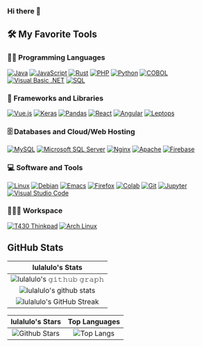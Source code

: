 ### Hi there 👋
## 🛠️ My Favorite Tools

### 👨‍💻 Programming Languages

<p>
    <a href="#"><img alt="Java" src="https://img.shields.io/badge/Java-007396?logo=java&logoColor=white"></a>
    <a href="https://github.com/search?q=user%3ADenverCoder1+is%3Arepo+language%3Ajavascript"><img alt="JavaScript" src="https://img.shields.io/badge/JavaScript%20-%23F7DF1E.svg?logo=javascript&logoColor=black"></a>
    <a href="#"><img alt="Rust" src="https://img.shields.io/badge/Rust-black?logo=rust&logoColor=white"></a>
    <a href="https://github.com/search?q=user%3ADenverCoder1+is%3Arepo+language%3Aphp"><img alt="PHP" src="https://img.shields.io/badge/PHP-%23777BB4.svg?logo=php&logoColor=white"></a>
    <a href="https://github.com/search?q=user%3ADenverCoder1+is%3Arepo+language%3Apython"><img alt="Python" src="https://img.shields.io/badge/Python%20-%2314354C.svg?logo=python&logoColor=white"></a>
    <a href="#"><img alt="COBOL" src="https://img.shields.io/badge/COBOL-00427E?logo=cobol&logoColor=white"></a>
    <a href="#"><img alt="Visual Basic .NET" src="https://img.shields.io/badge/Visual_Basic_.NET-5C2D91?logo=.net&logoColor=white"></a>
    <a href="https://github.com/search?q=user%3ADenverCoder1+is%3Arepo+language%3Asql"><img alt="SQL" src="https://img.shields.io/badge/SQL%20-%23025E8C.svg?logo=amazon-dynamodb&logoColor=white"></a>

### 🧰 Frameworks and Libraries

<p>
    <a href="#"><img alt="Vue.js" src="https://img.shields.io/badge/Vue.js-4FC08D?&logo=vue.js&logoColor=white"></a>
    <a href="#"><img alt="Keras" src="https://img.shields.io/badge/Keras%20-%23D00000.svg?logo=Keras&logoColor=white"></a>
    <a href="#"><img alt="Pandas" src="https://img.shields.io/badge/Pandas%20-%23150458.svg?logo=pandas&logoColor=white"></a>
    <a href="#"><img alt="React" src="https://img.shields.io/badge/React-20232A?&logo=react&logoColor=61DAFB"></a>
    <a href="#"><img alt="Angular" src="https://img.shields.io/badge/Angular-DD0031?logo=angular&logoColor=white"></a>
    <a href="#"><img alt="Leptops" src="https://img.shields.io/badge/Leptops-black?logo=rust&logoColor=white"></a>

</p>

### 🗄️ Databases and Cloud/Web Hosting

<p>
    <a href="#"><img alt="MySQL" src="https://img.shields.io/badge/MySQL-00000F?style=for-the-badge&logo=mysql&logoColor=white"></a>
    <a href="#"><img alt="Microsoft SQL Server" src="https://img.shields.io/badge/Microsoft_SQL_Server-CC2927?style=for-the-badge&logo=microsoft-sql-server&logoColor=white"></a>
    <a href="#"><img alt="Nginx" src="https://img.shields.io/badge/Nginx-009639?style=for-the-badge&logo=nginx&logoColor=white"></a>
    <a href="#"><img alt="Apache" src="https://img.shields.io/badge/Apache-D22128?style=for-the-badge&logo=apache&logoColor=white"></a>
    <a href="#"><img alt="Firebase" src ="https://img.shields.io/badge/Firebase-%23316192.svg?style=for-the-badge&logo=firebase&logoColor=white"></a>
</p>

### 💻 Software and Tools

<p>
    <a href="#"><img alt="Linux" src="https://img.shields.io/badge/Linux%20-%23FCC624?logo=linux&logoColor=black"></a>
    <a href="#"><img alt="Debian" src="https://img.shields.io/badge/Debian-%23A81D33.svg?logo=debian&logoColor=white"></a>
    <a href="#"><img alt="Emacs" src="https://img.shields.io/badge/Emacs-%237F5AB6.svg?logo=gnu-emacs&logoColor=white"></a>
    <a href="#"><img alt="Firefox" src="https://img.shields.io/badge/Firefox-%23FF7139.svg?logo=firefox-browser&logoColor=white"></a>
    <a href="#"><img alt="Colab" src="https://img.shields.io/badge/Colab-00b56a.svg?logo=google-colab&logoColor=white"></a>
    <a href="#"><img alt="Git" src="https://img.shields.io/badge/Git%20-%23F05033.svg?logo=git&logoColor=white"></a>
    <a href="#"><img alt="Jupyter" src="https://img.shields.io/badge/Jupyter%20-%23F37626.svg?logo=Jupyter&logoColor=white"></a>
    <a href="#"><img alt="Visual Studio Code" src="https://img.shields.io/badge/Visual%20Studio%20Code-0078d7.svg?logo=visual-studio-code&logoColor=white"></a>
</p>

### 👨🏽‍💻 Workspace
<p>
    <a href="#"><img alt="T430 Thinkpad" src="https://img.shields.io/badge/ThinkPad-Lenovo-red.svg?style=for-the-badge&logo=lenovo&logoColor=white"></a>
    <a href="#"><img alt="Arch Linux" src="https://img.shields.io/badge/Arch_Linux-blue.svg?style=for-the-badge&logo=arch-linux&logoColor=white"></a>
</p>


## GitHub Stats


|                                                                     lulalulo's Stats                                                                     |
|:------------------------------------------------------------------------------------------------------------------------------------------------------:|
| ![lulalulo's 𝚐𝚒𝚝𝚑𝚞𝚋 𝚐𝚛𝚊𝚙𝚑](https://activity-graph.herokuapp.com/graph?username=lulalulo&theme=react-dark&hide_border=true&area=true) |
| ![lulalulo's github stats](https://github-readme-stats.vercel.app/api?username=lulalulo&show_icons=true&theme=algolia)              | 
| ![lulalulo's GitHub Streak](https://github-readme-streak-stats.herokuapp.com/?user=lulalulo&theme=algolia)                    | 
    

|                                                                                                      lulalulo's Stars                                                                                                       |                                                           Top Languages                                                           |      
|:-------------------------------------------------------------------------------------------------------------------------------------------------------------------------------------------------------------------------:|:---------------------------------------------------------------------------------------------------------------------------------:|
| ![Github Stars](https://github-readme-stats.vercel.app/api?username=lulalulo&show_icons=true&locale=en&count_private=true&hide_rank=true&custom_title=My%20GitHub%20Stats&disable_animations=true&theme=algolia) | ![Top Langs](https://github-readme-stats.vercel.app/api/top-langs/?username=lulalulo&langs_count=8&theme=algolia&layout=compact) |
